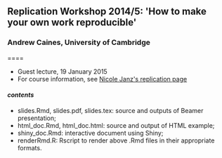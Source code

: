 ## Replication Workshop 2014/5: 'How to make your own work reproducible'
### Andrew Caines, University of Cambridge
====

- Guest lecture, 19 January 2015
- For course information, see [Nicole Janz's replication page](http://schreiberin.de/teaching/replication.html)

#### _contents_
- slides.Rmd, slides.pdf, slides.tex: source and outputs of Beamer presentation;
- html_doc.Rmd, html_doc.html: source and output of HTML example;
- shiny_doc.Rmd: interactive document using Shiny;
- renderRmd.R: Rscript to render above .Rmd files in their appropriate formats.
